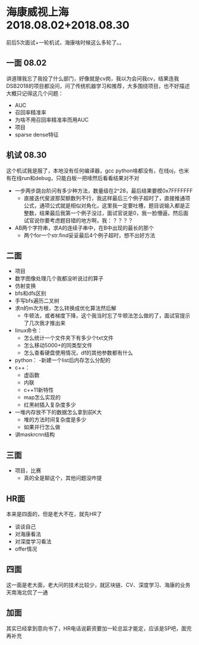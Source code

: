 # 海康威视上海 2018.08.02+2018.08.30
前后5次面试+一轮机试，海康啥时候这么多轮了。。
## 一面 08.02
讲道理我忘了我投了什么部门，好像就是cv岗，我以为会问我cv，结果连我DSB2018的项目都没问，问了传统机器学习和推荐，大多围绕项目，也不好描述
大概只记得这几个问题：
- AUC
- 召回率精准率
- 为啥不用召回率精准率而用AUC
- 项目
- sparse dense特征
## 机试 08.30
这个机试我是服了，本地没有任何编译器，gcc python啥都没有，在线oj，也米有在线run和debug，只能白板一把嗦然后看看结果对不对
- 一步两步跳台阶问有多少种方法，数量级在2^28，最后结果要模0x7FFFFFFF
    - 直接迭代斐波那契额数列不行，我这样最后三个例子超时了，直接推通项公式，通项公式就是相似对角化，这里我一定要吐槽，题目说输入都是正整数，结果最后我第一个例子没过，面试官说是0，我一脸懵逼，然后面试官说你要考虑题目错的地方啊，我：？？？？
- AB两个字符串，求A的连续子串中，在B中出现的最长的那个
    - 两个for一个str.find妥妥最后4个例子超时，想不出好方法
## 二面
- 项目
- 数字图像处理几个我都没听说过的算子
- 仿射变换
- bfs和dfs区别
- 手写bfs遍历二叉树
- 求n的m次方根，怎么转换成优化算法然后解
    - 牛顿法，或者梯度下降，这个我当时忘了牛顿法怎么做的了，面试官提示了几次我才推出来
- linux命令：
    - 怎么统计一个文件夹下有多少个txt文件
    - 怎么移动5000+的同类型文件   
    - 怎么查看硬盘使用情况，df的其他参数都有什么
- python：
    -新建一个list后内存怎么分配的
- c++：
    - 虚函数
    - 内联
    - c++11新特性
    - map怎么实现的
    - 红黑树插入复杂度多少
- 一堆内存放不下的数据怎么拿到前K大
    - 堆的方法时间复杂度是多少
    - 如果并行怎么做
- 讲maskrcnn结构
## 三面
- 项目，比赛
    - 真的全是聊这个，其他问题没咋提
## HR面
本来是四面的，但是老大不在，就先HR了
- 谈谈自己
- 对海康看法
- 对深度学习看法
- offer情况
## 四面
这一面是老大面，老大问的技术比较少，就区块链、CV、深度学习、海康的业务天南海北侃了一通 
## 加面
其实已经拿到意向书了，HR电话说薪资要加一轮总监才能定，应该是SP吧，面完再补充